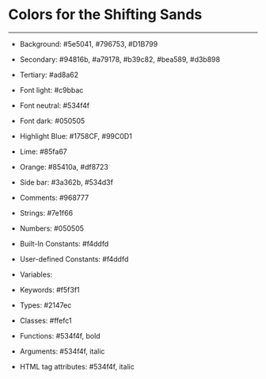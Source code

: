 # Colors for the Shifting Sands
---

- Background: #5e5041, #796753, #D1B799
- Secondary: #94816b, #a79178, #b39c82, #bea589, #d3b898
- Tertiary: #ad8a62
- Font light: #c9bbac
- Font neutral: #534f4f
- Font dark: #050505
- Highlight Blue: #1758CF, #99C0D1
- Lime: #85fa67
- Orange: #85410a, #df8723

- Side bar: #3a362b, #534d3f
 
- Comments: #968777
- Strings: #7e1f66
- Numbers: #050505
- Built-In Constants: #f4ddfd
- User-defined Constants: #f4ddfd
- Variables:
- Keywords: #f5f3f1
- Types: #2147ec
- Classes: #ffefc1
- Functions: #534f4f, bold
- Arguments: #534f4f, italic
- HTML tag attributes: #534f4f, italic